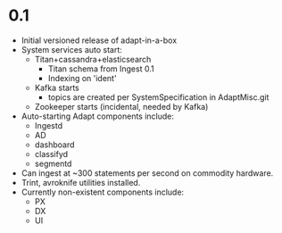 # 0.1

- Initial versioned release of adapt-in-a-box
- System services auto start:
  - Titan+cassandra+elasticsearch
      - Titan schema from Ingest 0.1
      - Indexing on 'ident'
  - Kafka starts
    - topics are created per SystemSpecification in AdaptMisc.git
  - Zookeeper starts (incidental, needed by Kafka)
- Auto-starting Adapt components include:
  - Ingestd
  - AD
  - dashboard
  - classifyd
  - segmentd
- Can ingest at ~300 statements per second on commodity hardware.
- Trint, avroknife utilities installed.
- Currently non-existent components include:
  - PX
  - DX
  - UI
